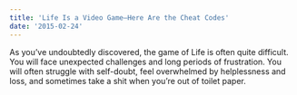 ```yaml
---
title: 'Life Is a Video Game—Here Are the Cheat Codes'
date: '2015-02-24'
---
```

As you’ve undoubtedly discovered, the game of Life is often quite difficult. You will face unexpected challenges and long periods of frustration. You will often struggle with self-doubt, feel overwhelmed by helplessness and loss, and sometimes take a shit when you’re out of toilet paper.